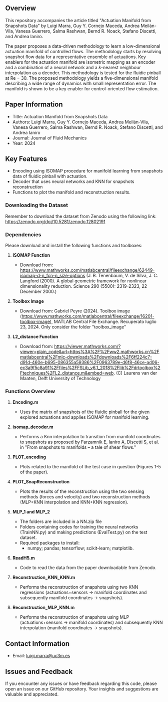 ## Overview

This repository accompanies the article titled "Actuation Manifold from Snapshots Data" by Luigi Marra, Guy Y. Cornejo Maceda, Andrea Meilán-Vila, Vanesa Guerrero, Salma Rashwan, Bernd R. Noack, Stefano Discetti, and Andrea Ianiro.

The paper proposes a data-driven methodology to learn a low-dimensional actuation manifold of controlled flows. The methodology starts by resolving snapshot flow data for a representative ensemble of actuations. Key enablers for the actuation manifold are isometric mapping as an encoder and a combination of a neural network and a $k$-nearest neighbour interpolation as a decoder. This methodology is tested for the fluidic pinball at Re = 30. The proposed methodology yields a five-dimensional manifold describing a wide range of dynamics with small representation error. The manifold is shown to be a key enabler for control-oriented flow estimation.



## Paper Information
- Title: Actuation Manifold from Snapshots Data
- Authors: Luigi Marra, Guy Y. Cornejo Maceda, Andrea Meilán-Vila, Vanesa Guerrero, Salma Rashwan, Bernd R. Noack, Stefano Discetti, and Andrea Ianiro
- Journal: Journal of Fluid Mechanics
- Year: 2024

## Key Features
- Encoding using ISOMAP procedure for manifold learning from snapshots data of fluidic pinball with actuation.
- Decoder that uses neural networks and KNN for snapshots reconstruction
- Functions to plot the manifold and reconstruction results.


### Downloading the Dataset
Remember to download the dataset from Zenodo using the following link: https://zenodo.org/doi/10.5281/zenodo.12802191

### Dependencies
Please download and install the following functions and toolboxes:

1. **ISOMAP Function**
   - Download from: https://www.mathworks.com/matlabcentral/fileexchange/62449-isomap-d-n_fcn-n_size-options
(J. B. Tenenbaum, V. de Silva, J. C. Langford (2000).  A global geometric framework for nonlinear dimensionality reduction. Science 290 (5500): 2319-2323, 22 December 2000.)

2. **Toolbox Image**
   - Download from: Gabriel Peyre (2024). Toolbox image (https://www.mathworks.com/matlabcentral/fileexchange/16201-toolbox-image), MATLAB Central File Exchange. Recuperato luglio 23, 2024. Only consider the folder "toolbox_image"


3. **L2_distance Function**
   - Download from: https://viewer.mathworks.com/?viewer=plain_code&url=https%3A%2F%2Fww2.mathworks.cn%2Fmatlabcentral%2Fmlc-downloads%2Fdownloads%2F6ff224c7-d91d-460e-b695-086355a59386%2F0963789e-d6f8-46ce-ad06-ec3a9f5c8a91%2Ffiles%2FFSLib_v6.1_2018%2Flib%2Fdrtoolbox%2Ftechniques%2FL2_distance.m&embed=web. 
(C) Laurens van der Maaten, Delft University of Technology





### Functions Overview

1. **Encoding.m**
   - Uses the matrix of snapshots of the fluidic pinball for the given explored actuations and applies ISOMAP for manifold learning.

2. **isomap_decoder.m**
   - Performs a Knn interpolation to transition from manifold coordinates to snapshots as proposed by Farzamnik E, Ianiro A, Discetti S, et al. in "From snapshots to manifolds – a tale of shear flows."

3. **PLOT_encoding**
   - Plots related to the manifold of the test case in question (Figures 1-5 of the paper).

4. **PLOT_SnapReconstruction**
   - Plots the results of the reconstruction using the two sensing methods (forces and velocity) and two reconstruction methods (MLP+KNN interpolation and KNN+KNN regression).

5. **MLP_1 and MLP_2**
   - The folders are included in a NN.zip file
   - Folders containing codes for training the neural networks (TrainNN.py) and making predictions (EvalTest.py) on the test dataset.
   - Required packages to install:
     - numpy; pandas; tensorflow; scikit-learn; matplotlib.

7. **ReadH5.m**
   - Code to read the data from the paper downloadable from Zenodo.

8. **Reconstruction_KNN_KNN.m**
   - Performs the reconstruction of snapshots using two KNN regressions (actuations+sensors -> manifold coordinates and subsequently manifold coordinates -> snapshots).

9. **Reconstruction_MLP_KNN.m**
   - Performs the reconstruction of snapshots using MLP (actuations+sensors -> manifold coordinates) and subsequently KNN interpolation (manifold coordinates -> snapshots).

## Contact Information
- Email: luigi.marra@uc3m.es


## Issues and Feedback
If you encounter any issues or have feedback regarding this code, please open an issue on our GitHub repository. Your insights and suggestions are valuable and appreciated.

